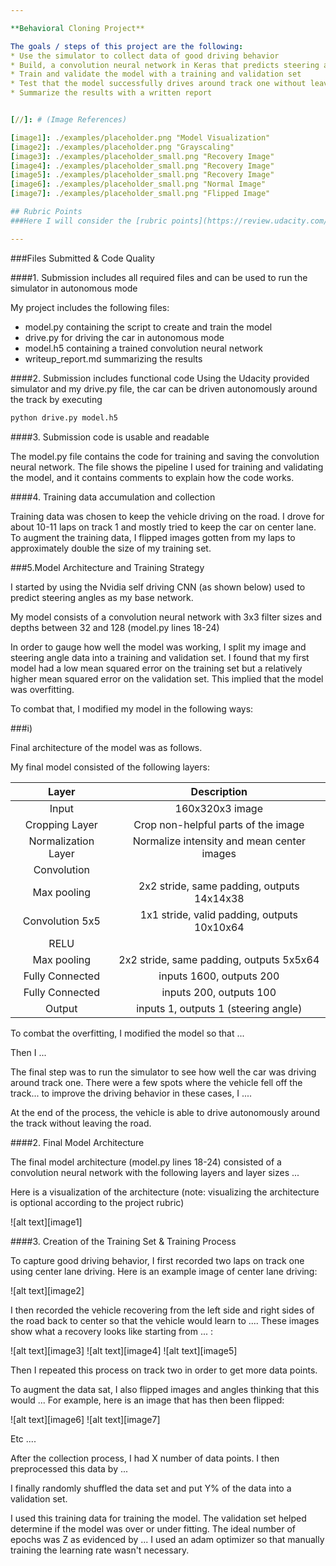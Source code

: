 ```yaml
---

**Behavioral Cloning Project**

The goals / steps of this project are the following:
* Use the simulator to collect data of good driving behavior
* Build, a convolution neural network in Keras that predicts steering angles from images
* Train and validate the model with a training and validation set
* Test that the model successfully drives around track one without leaving the road
* Summarize the results with a written report


[//]: # (Image References)

[image1]: ./examples/placeholder.png "Model Visualization"
[image2]: ./examples/placeholder.png "Grayscaling"
[image3]: ./examples/placeholder_small.png "Recovery Image"
[image4]: ./examples/placeholder_small.png "Recovery Image"
[image5]: ./examples/placeholder_small.png "Recovery Image"
[image6]: ./examples/placeholder_small.png "Normal Image"
[image7]: ./examples/placeholder_small.png "Flipped Image"

## Rubric Points
###Here I will consider the [rubric points](https://review.udacity.com/#!/rubrics/432/view) individually and describe how I addressed each point in my implementation.  

---
```

###Files Submitted & Code Quality

####1. Submission includes all required files and can be used to run the simulator in autonomous mode

My project includes the following files:
* model.py containing the script to create and train the model
* drive.py for driving the car in autonomous mode
* model.h5 containing a trained convolution neural network 
* writeup_report.md summarizing the results

####2. Submission includes functional code
Using the Udacity provided simulator and my drive.py file, the car can be driven autonomously around the track by executing 
```sh
python drive.py model.h5
```

####3. Submission code is usable and readable

The model.py file contains the code for training and saving the convolution neural network. The file shows the pipeline I used for training and validating the model, and it contains comments to explain how the code works.

####4. Training data accumulation and collection

Training data was chosen to keep the vehicle driving on the road. I drove for about 10-11 laps on track 1 and mostly tried to keep the car on center lane. To augment the training data, I flipped images gotten from my laps to approximately double the size of my training set.  

###5.Model Architecture and Training Strategy

I started by using the Nvidia self driving CNN (as shown below) used to predict steering angles as my base network. 

My model consists of a convolution neural network with 3x3 filter sizes and depths between 32 and 128 (model.py lines 18-24) 

In order to gauge how well the model was working, I split my image and steering angle data into a training and validation set. I found that my first model had a low mean squared error on the training set but a relatively higher mean squared error on the validation set. This implied that the model was overfitting. 

To combat that, I modified my model in the following ways:

###i) 

Final architecture of the model was as follows.

My final model consisted of the following layers:

| Layer         		|     Description	        					| 
|:---------------------:|:---------------------------------------------:| 
| Input         		| 160x320x3 image   							| 
| Cropping Layer         		| Crop non-helpful parts of the image   							| 
| Normalization Layer     	| Normalize intensity and mean center images 	|
| Convolution					|												|
| Max pooling	      	| 2x2 stride, same padding, outputs 14x14x38				|
| Convolution 5x5	    | 1x1 stride, valid padding, outputs 10x10x64  |
| RELU		|        									|
| Max pooling	      	| 2x2 stride, same padding, outputs 5x5x64				|
|	Fully Connected					|		inputs 1600, outputs 200										|
|	Fully Connected					|		inputs 200, outputs 100										|
|	Output					|		inputs 1, outputs 1 (steering angle)								|





To combat the overfitting, I modified the model so that ...

Then I ... 

The final step was to run the simulator to see how well the car was driving around track one. There were a few spots where the vehicle fell off the track... to improve the driving behavior in these cases, I ....

At the end of the process, the vehicle is able to drive autonomously around the track without leaving the road.

####2. Final Model Architecture

The final model architecture (model.py lines 18-24) consisted of a convolution neural network with the following layers and layer sizes ...

Here is a visualization of the architecture (note: visualizing the architecture is optional according to the project rubric)

![alt text][image1]

####3. Creation of the Training Set & Training Process

To capture good driving behavior, I first recorded two laps on track one using center lane driving. Here is an example image of center lane driving:

![alt text][image2]

I then recorded the vehicle recovering from the left side and right sides of the road back to center so that the vehicle would learn to .... These images show what a recovery looks like starting from ... :

![alt text][image3]
![alt text][image4]
![alt text][image5]

Then I repeated this process on track two in order to get more data points.

To augment the data sat, I also flipped images and angles thinking that this would ... For example, here is an image that has then been flipped:

![alt text][image6]
![alt text][image7]

Etc ....

After the collection process, I had X number of data points. I then preprocessed this data by ...


I finally randomly shuffled the data set and put Y% of the data into a validation set. 

I used this training data for training the model. The validation set helped determine if the model was over or under fitting. The ideal number of epochs was Z as evidenced by ... I used an adam optimizer so that manually training the learning rate wasn't necessary.
